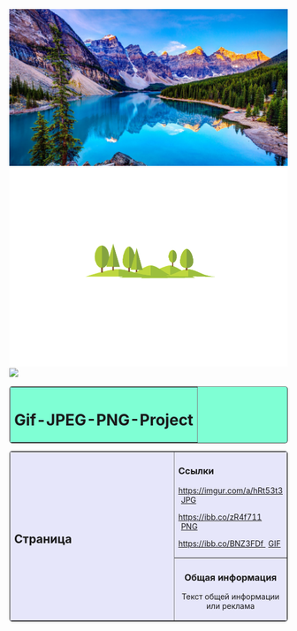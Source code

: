 <!DOCTYPE html>
<html lang="ru">
<head>
<meta charset="utf-8" />
</head>
<body>
<img src="priroda_gory_nebo_ozero_oblaka_81150_1920x1080.jpg">
<img src="background-2390367_960_720.png">
<img src="c97fe4d68fbaa154f8d7f4fa596b2474.gif">
<!--Создаём таблицу контейнер, которой задаём следующее
оформление:
border="1"
align="center"
rules="rows"
style="width:60%;" 
<table
border="1"
align="center"
rules="rows"
style="width:60%;">
<!--Создаём строку-->
<tr>
<!--Создаём ячейку строки-->
<td>
<!--ШАПКА САЙТА-->

<!--В ячейке строки создаём ещё одну таблицу для шапки сайта.
Оформление:
border="1" - двойная рамка толщиной в 1px
background="images/168.png" - картинка в шапке сайта, если требуется.
Адрес картинки вы должны вставить свой.
bgcolor="#7FFFD4" - фоновый цвет в шапке, если нет картинки.
cellpadding="10" - отступ содержимого от рамки не менее 10px.
style="width:100%; border-radius:5px;" - добавляем "резиновость"
и закругляем уголки рамки-->
<table
border="1"
background="images/168.png"
bgcolor="#7FFFD4"
cellpadding="10"
style="width:100%; border-radius:5px;">
<!--Создаём строку таблицы-->
<tr>
<!--Создаём столбец таблицы-->
<th>
<!--Содержание ячейки столбца-->
<h1>Gif-JPEG-PNG-Project</h1>
<!--Закрываем таблицу-->
</th>
</tr>
</table>

<!--ОСНОВНОЙ КОНТЕНТ-->

<!--В этой же ячейке контейнера создаём ещё одну таблицу
для основного контента.
Оформление как и в предыдущей таблице-->

<table
border="1"
bgcolor="#e6e6fa"
cellpadding="10"
style="width:100%; border-radius:5px;">
<!--Создаём строку-->
<tr>
<!--Создаём ячейку
Оформление:
rowspan="2" - объединяем две ячейки в одну.
Число объединяемых ячеек по числу ячеек в сайдбаре.
style="width:80%" - основной контент занимает 80% всей площади,
оставшиеся 20% для сайдбара-->
<td
rowspan="2"
style="width:80%">
<h2>Страница</h2>
<!--Начинаем абзац с красной строки-->
<p style="text-indent:20px">


<!--САЙДБАР-->

<!--Создаём ячейку сайдбара-->
<td bgcolor="#e6e6fa">
<h3>Ссылки</h3>
<!--Абзац для ссылки на страницу сайта-->
<p>
<!--Ссылка на страницу сайта-->
<a href="">
<!--Картинка маркера перед названием страницы-->
https://imgur.com/a/hRt53t3
<!--Название страницы
style="margin-left:5px;" - отступ названия от маркера-->
<span style="margin-left:5px;">JPG</span></a>
<!--Закрываем абзац-->
</p>
<p>
<a href="">
https://ibb.co/zR4f711
<span style="margin-left:5px;">PNG</span;></a>
</p>
<p>
<a href="">
https://ibb.co/BNZ3FDf
<span style="margin-left:5px;">GIF</span></a>
</p>
<!--Закрываем строку Меню-->
</td>
</tr>
<!--Создаём строку с дополнительной информацией-->
<tr>
<!--Ячейка с дополнительной информацией-->
<td
bgcolor="#e6e6fa"
align="center">
<h3>Общая информация</h3>
<p>Текст общей информации или реклама</p>
<!--Закрываем ячейку с общей информацией
и таблицу основного контента-->
</td>
</tr>
</table>
</body>
</html>
